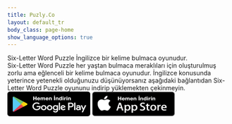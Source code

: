```yaml
---
title: Puzly.Co
layout: default_tr
body_class: page-home
show_language_options: true
---
```


<section class="section download-section">
	<div class="container">
		<div class="section-content">
			<div class="section-title">
				<span>Six-Letter Word Puzzle</span> İngilizce bir kelime bulmaca oyunudur.
			</div>
			<div class="section-text">
				<span>Six-Letter Word Puzzle</span> her yaştan bulmaca meraklıları için oluşturulmuş zorlu ama eğlenceli bir kelime bulmaca oyunudur. İngilizce konusunda yeterince yetenekli olduğunuzu düşünüyorsanız aşağıdaki bağlantıdan <span>Six-Letter Word Puzzle</span> oyununu indirip yüklemekten çekinmeyin.
			</div>
			<div class="section-badge">
				<a href="https://play.google.com/store/apps/details?id=co.puzly.slwp" target="_blank"><img alt="Google Play'den indirin" id="gp-logo-img" width="188" height="56" src="/images/google-play-badge-tr.png" /></a>
				<a href="https://apps.apple.com/app/be%C5%9F-harfli-kelime-oyunu/id6596769905" target="_blank"><img alt="App Store'dan indirin" id="as-logo-img" width="188" height="56" src="/images/app-store-badge-tr.png" /></a>
			</div>
		</div>
	</div>
</section>
